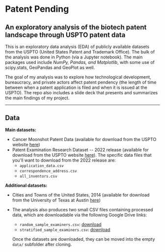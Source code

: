 # Patent Pending
## An exploratory analysis of the biotech patent landscape through USPTO patent data

This is an exploratory data analysis (EDA) of publicly available datasets from the USPTO (United States Patent and Trademark Office). The bulk of the analysis was done in Python (via a Jupyter notebook). The main packages used include *NumPy, Pandas, and Matplotlib*, with some use of scipy.stats, GeoPandas and GeoPlot as well.

The goal of my analysis was to explore how technological development, bureaucracy, and private actors affect patent pendency (the length of time between when a patent application is filed and when it is issued at the USPTO). The repo also includes a slide deck that presents and summarizes the main findings of my project.

---

## Data

**Main datasets:**
- Cancer Moonshot Patent Data (available for download from the USPTO website [here](https://www.uspto.gov/ip-policy/economic-research/research-datasets/cancer-moonshot-patent-data))
- Patent Examination Research Dataset -- 2022 release (available for download from the USPTO website [here](https://www.uspto.gov/ip-policy/economic-research/research-datasets/patent-examination-research-dataset-public-pair)). The specific data files that you'll want to download from the 2022 release are:
    - `application_data.csv`
    - `correspondence_address.csv`
    - `all_inventors.csv`

**Additional datasets:**
- Cities and Towns of the United States, 2014 (available for download from the University of Texas at Austin [here](https://geodata.lib.utexas.edu/catalog/stanford-bx729wr3020))
- The analysis also produces two small CSV files containing processed data, which are downloadable via the following Google Drive links:
    - `random_sample_examiners.csv`: [download](https://drive.google.com/file/d/1mGrZPvld78x3kFc8xAAiZkvlWtutGvRy/view?usp=sharing)
    - `stratified_sample_examiners.csv`: [download](https://drive.google.com/file/d/1qI618WNMovnz7QraC8Ylp2RcH3GQABJc/view?usp=sharing)

    Once the datasets are downloaded, they can be moved into the empty `data/` subfolder after cloning.
